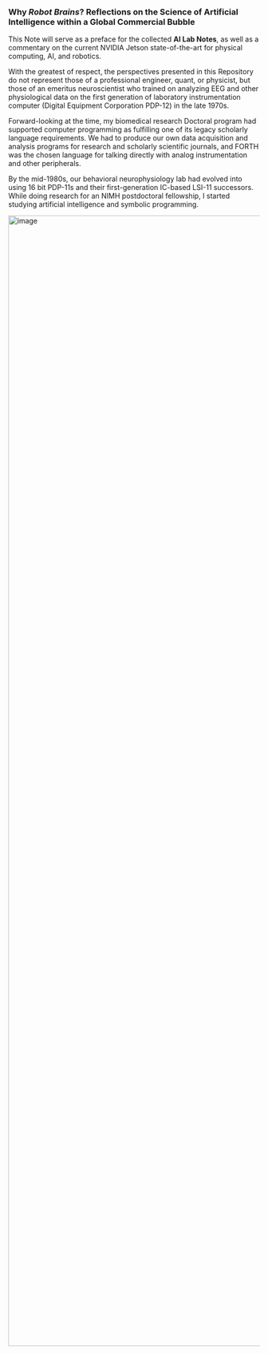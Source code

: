 ### Why *Robot Brains*?  Reflections on the Science of Artificial Intelligence within a Global Commercial Bubble

This Note will serve as a preface for the collected **AI Lab Notes**, as well as a commentary on the current NVIDIA Jetson state-of-the-art for physical computing, AI, and robotics.

With the greatest of respect, the perspectives presented in this Repository do not represent those of a professional engineer, quant, or physicist, but those of an emeritus neuroscientist who trained on analyzing EEG and other physiological data on the first generation of laboratory instrumentation computer (Digital Equipment Corporation PDP-12) in the late 1970s.

Forward-looking at the time, my biomedical research Doctoral program had supported computer programming as fulfilling one of its legacy scholarly language requirements. We had to produce our own data acquisition and analysis programs for research and scholarly scientific journals, and FORTH was the chosen language for talking directly with analog instrumentation and other peripherals.

By the mid-1980s, our behavioral neurophysiology lab had evolved into using 16 bit PDP-11s and their first-generation IC-based LSI-11 successors. While doing research for an NIMH postdoctoral fellowship, I started studying artificial intelligence and symbolic programming.

<img width="1488" height="2266" alt="image" src="https://github.com/user-attachments/assets/5892bf85-f67d-4038-b6b6-aece56fe839a" />
